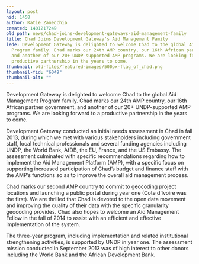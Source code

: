 ```yaml
---
layout: post
nid: 1458
author: Katie Zanecchia
created: 1401217249
old_path: news/chad-joins-development-gateways-aid-management-family
title: Chad Joins Development Gateway's Aid Management Family
lede: Development Gateway is delighted to welcome Chad to the global Aid Management
  Program family. Chad marks our 24th AMP country, our 16th African partner government,
  and another of our 20+ UNDP-supported AMP programs. We are looking forward to a
  productive partnership in the years to come.
thumbnail: old-files/featured-images/500px-flag_of_chad.png
thumbnail-fid: "6049"
thumbnail-alt: ""
---
```


Development Gateway is delighted to welcome Chad to the global Aid Management Program family. Chad marks our 24th AMP country, our 16th African partner government, and another of our 20+ UNDP-supported AMP programs. We are looking forward to a productive partnership in the years to come.

Development Gateway conducted an initial needs assessment in Chad in fall 2013, during which we met with various stakeholders including government staff, local technical professionals and several funding agencies including UNDP, the World Bank, AfDB, the EU, France, and the US Embassy. The assessment culminated with specific recommendations regarding how to implement the Aid Management Platform (AMP), with a specific focus on supporting increased participation of Chad’s budget and finance staff with the AMP’s functions so as to improve the overall aid management process.

Chad marks our second AMP country to commit to geocoding project locations and launching a public portal during year one (Cote d’Ivoire was the first). We are thrilled that Chad is devoted to the open data movement and improving the quality of their data with the specific granularity geocoding provides. Chad also hopes to welcome an Aid Management Fellow in the fall of 2014 to assist with an efficient and effective implementation of the system.

The three-year program, including implementation and related institutional strengthening activities, is supported by UNDP in year one. The assessment mission conducted in September 2013 was of high interest to other donors including the World Bank and the African Development Bank.
